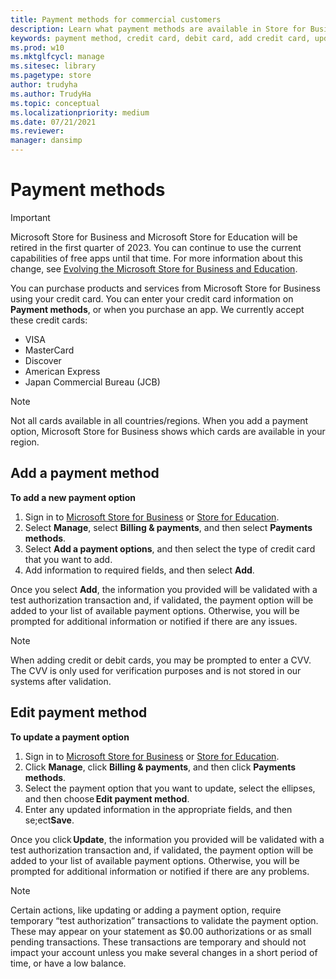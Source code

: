 ```yaml
---
title: Payment methods for commercial customers
description: Learn what payment methods are available in Store for Business and M365 admin center
keywords: payment method, credit card, debit card, add credit card, update payment method
ms.prod: w10
ms.mktglfcycl: manage
ms.sitesec: library
ms.pagetype: store
author: trudyha
ms.author: TrudyHa
ms.topic: conceptual
ms.localizationpriority: medium
ms.date: 07/21/2021
ms.reviewer: 
manager: dansimp
---
```


# Payment methods

> [!IMPORTANT]
> Microsoft Store for Business and Microsoft Store for Education will be retired in the first quarter of 2023. You can continue to use the current capabilities of free apps until that time. For more information about this change, see [Evolving the Microsoft Store for Business and Education](https://aka.ms/windows/msfb_evolution).

You can purchase products and services from Microsoft Store for Business using your credit card. You can enter your credit card information on **Payment methods**, or when you purchase an app. We currently accept these credit cards:
- VISA
- MasterCard
- Discover
- American Express
- Japan Commercial Bureau (JCB)

> [!NOTE]
> Not all cards available in all countries/regions. When you add a payment option, Microsoft Store for Business shows which cards are available in your region.

## Add a payment method
**To add a new payment option**

1. Sign in to [Microsoft Store for Business](https://businessstore.microsoft.com) or [Store for Education](https://educationstore.microsoft.com).
2. Select **Manage**, select **Billing & payments**, and then select **Payments methods**.
3. Select **Add a payment options**, and then select the type of credit card that you want to add.
4. Add information to required fields, and then select **Add**.

Once you select **Add**, the information you provided will be validated with a test authorization transaction and, if validated, the payment option will be added to your list of available payment options. Otherwise, you will be prompted for additional information or notified if there are any issues.

> [!NOTE]
> When adding credit or debit cards, you may be prompted to enter a CVV. The CVV is only used for verification purposes and is not stored in our systems after validation.

## Edit payment method
**To update a payment option**

1. Sign in to [Microsoft Store for Business](https://businessstore.microsoft.com) or [Store for Education](https://educationstore.microsoft.com).
2. Click **Manage**, click **Billing & payments**, and then click **Payments methods**.
3. Select the payment option that you want to update, select the ellipses, and then choose **Edit payment method**.
4. Enter any updated information in the appropriate fields, and then se;ect**Save**.

Once you click **Update**, the information you provided will be validated with a test authorization transaction and, if validated, the payment option will be added to your list of available payment options. Otherwise, you will be prompted for additional information or notified if there are any problems.

> [!NOTE]
> Certain actions, like updating or adding a payment option, require temporary “test authorization” transactions to validate the payment option. These may appear on your statement as $0.00 authorizations or as small pending transactions. These transactions are temporary and should not impact your account unless you make several changes in a short period of time, or have a low balance.

